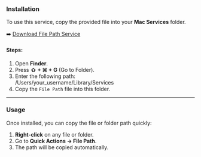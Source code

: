 ### Installation

To use this service, copy the provided file into your **Mac Services** folder.  

➡️ [Download File Path Service](./services/File%20Path.workflow)

#### Steps:
1. Open **Finder**.  
2. Press **⇧ + ⌘ + G** (Go to Folder).  
3. Enter the following path:  
/Users/your_username/Library/Services
4. Copy the `File Path` file into this folder.  

---

### Usage

Once installed, you can copy the file or folder path quickly:

1. **Right-click** on any file or folder.  
2. Go to **Quick Actions → File Path**.  
3. The path will be copied automatically.     
